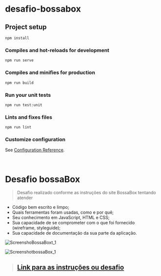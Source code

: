 # desafio-bossabox

## Project setup
```
npm install
```

### Compiles and hot-reloads for development
```
npm run serve
```

### Compiles and minifies for production
```
npm run build
```

### Run your unit tests
```
npm run test:unit
```

### Lints and fixes files
```
npm run lint
```

### Customize configuration
See [Configuration Reference](https://cli.vuejs.org/config/).

</br>


# Desafio bossaBox

>Desafio realizado conforme as instruções do site BossaBox tentando atender

- Código bem escrito e limpo;
- Quais ferramentas foram usadas, como e por quê;
- Seu conhecimento em JavaScript, HTML e CSS;
- Sua capacidade de se comprometer com o que foi 
fornecido (wireframe, styleguide);
- Sua capacidade de documentação da sua parte da aplicação.

![ScreenshoBossaBoxt_1](https://user-images.githubusercontent.com/57047448/104052478-8c0e7980-51c8-11eb-8626-bd93e3691ca1.png)


![ScreenshotbossaBox_1](https://user-images.githubusercontent.com/57047448/104052542-a47e9400-51c8-11eb-8b63-03af7f867719.png)


>## <a href="https://app.bossabox.com/profile/skills/challenges/5e3c732f75530e000797e9bd">Link para as instruções ou desafio</a>
